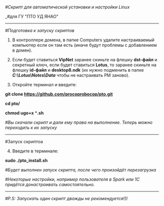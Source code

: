 _#Скрипт для автоматической установки и настройки Linux_

_#для ГУ "ПТО УД ЯНАО"
__________________________________________________________________________________

_#Подготовка к запуску скриптов_

1. В контроллере домена, в папке Computers удалите настраиваемый компьютер если он там есть (иначе будут проблемы с добавлением в домен).

2. Если будет ставиться **VipNet** заранее скиньте на флешку **dst-файл** и секретный ключ, если будет ставиться **Lotus**, то заранее скиньте на флешку **id-файл** и **desktop8.ndk** (их нужно подменить в папке _**C:\Lotus\Notes\Data**_ чтобы не настраивать РМ заново).

3. Откройте терминал и введите:

**git clone https://github.com/procoprobocop/pto.git**

**cd pto/** 

**chmod ugo+x** ***.sh**

_#Вы скачали скрипт и дали ему права на выполнение. Теперь можно переходить к их запуску_

___________________________________________________________________________________

#Запуск скриптоа

4. Введите в терминале:

**sudo ./pto_install.sh**

_#Будет выполнен запуск скрипта, после чего произойдёт перезагрузка_

_#Некоторые настройки, например пользователя в Spark или 1C придётся донастраивать самостоятельно._
_____________________________________________________________________________________

_#P.S: Запускать один скрипт дважды не рекомендуется!))_

